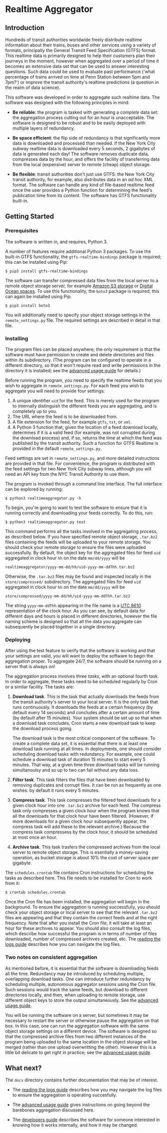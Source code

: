 # Realtime Aggregator

## Introduction
Hundreds of transit authorities worldwide freely distribute realtime information about their trains, buses and other services
using a variety of formats, principally the General Transit Feed Specification (GTFS) format. 
This realtime data is primarily designed to help their customers plan
their journeys in the moment, however when aggregated over a period of time it becomes an extensive data set that 
	can be used to answer interesting questions.
Such data could be used to evaluate past performance ('what percentage of trains arrived on time at Penn Station between 5pm and 7pm?')
or improve the transit authority's realtime predictions (a question in the realm of data science).

This software was developed in order to aggregate such realtime data.
The software was designed with the following principles in mind:
* **Be reliable**: the program is tasked with generating a *complete* data set: the aggregation process
	cutting out for an hour is unacceptable.
	The software is designed to be robust and to be easily deployed with multiple layers of redundancy.
 
* **Be space efficient**: the flip side of redundancy is that significantly more data is downloaded and processed than needed.
	If the New York City subway realtime data is downloaded every 5 seconds, 2 gigabytes of data is generated each day!
	The software removes duplicate data, compresses data by the hour, and offers the facility of transferring data from
	the local (expensive) server to remote (cheap) object storage.

* **Be flexible**: transit authorities don't just use GTFS: the New York City transit authority, for example,
	also distributes data in an *ad hoc* XML format.
	The software can handle any kind of file-based realtime feed once the user provides a Python function for determining
	the feed's publication time from its content.
	The software has GTFS functionality built-in.

## Getting Started

### Prerequisites

The software is written in, and requires, Python 3. 

A number of features require additional Python 3 packages. 
To use the built-in GTFS functionality, the `gtfs-realtime-bindings` package is required; this can be installed using Pip:
```
$ pip3 install gtfs-realtime-bindings
```

The software can transfer compressed data files from the local server to a remote object storage server, for example
	[Amazon S3 storage](https://aws.amazon.com/s3/) or 
	[Digital Ocean spaces](https://www.digitalocean.com/products/object-storage/).
To use this functionality, the `boto3` package is required; this can again be installed using Pip:
```
$ pip3 install boto3
```

You will additionally need to specify your object storage settings in the `remote_settings.py` file.
The required settings are described in detail in that file.




### Installing

The program files can be placed anywhere; the only requirement is that
	the software must have permission to create and delete directories and files within its subdirectory.
(The program can be configured to operate in a different directory, so that it won't require read and write
	permissions in the directory it is installed; see the [advanced usage guide](docs/advanced_usage.md) for details.)


Before running the program, you need to specify the realtime feeds that you wish to aggregate in `remote_settings.py`.
For each feed you wish to aggregate you will need to provide four settings:
1. A unique identifier `uid` for the feed. This is merely used for the program to internally distinguish the different feeds you are
	aggregating, and is completely up to you. 
1. The URL where the feed is to be downloaded from.
1. A file extension for the feed, for example `gtfs`, `txt`, or `xml`.
1. A Python 3 function that, given the location of a feed download locally, determines if it is a valid feed (for example,
	was not corrupted during the download process) and, if so, returns the time at which the feed was published by the transit authority.
	Such a function for GTFS Realtime is provided in the default `remote_settings.py`.

Feed settings are set in `remote_settings.py`, and more detailed instructions are provided in that file.
For convenience, the program is distributed with the feed settings for two New York City subway lines,
	 although you will need an API key from the NYC Transit Authority to use them.

The program is invoked through a command line interface.
The full interface can be explored by running:
```
$ python3 realtimeaggregator.py -h
```
To begin, you're going to want to test the software to ensure that it is running correctly and downloading your feeds correctly.
To do this, run:
```
$ python3 realtimeaggregator.py test
```
This command performs all the tasks involved in the aggregating process, as described below.
If you have specified remote object storage, `.tar.bz2` files containing the feeds will be uploaded to your remote storage.
You should check your remote storage to ensure the files were uploaded successfully. 
By default, the object key for the aggregated files for feed `uid` aggregated in clock hour `hh` on the date `mm/dd/yyyy` will be
```
realtimeaggregator/yyyy-mm-dd/hh/uid-yyyy-mm-ddThh.tar.bz2
```

Otherwise, the `.tar.bz2` files may be found and inspected locally in the `store/compressed/` subdirectory.
The aggregated files for feed `uid` aggregated in clock hour `hh` on the date `mm/dd/yyyy` will be
```
store/compressed/yyyy-mm-dd/hh/uid-yyyy-mm-ddThh.tar.bz2
```

The string `yyyy-mm-ddThh` appearing in the file name is a [UTC 8610](https://en.wikipedia.org/wiki/ISO_8601) representation of the clock hour.
As you can see, by default data for different days and hours is placed in different directories,
however the file naming scheme is designed so that all the data you aggregate can subsequently be placed together in a single directory.



### Deploying

After using the test feature to verify that the software is working and that your settings are valid,
	you will want to deploy the software to begin the aggregation proper.
To aggregate 24/7, the software should be running on a server that is always on!

The aggregation process involves three *tasks*, with an optional fourth task.
In order to aggregate, these tasks need to be scheduled regularly by Cron or a similar facility.
The tasks are:

1. **Download task**.
	This is the task that actually downloads the feeds from the transit authority's server to your local server.
	It is the only task that runs continuously.
	It downloads the feeds at a certain frequency (by default every 14 seconds) and concludes after a certain amount of time (by default after 15 minutes).
	Your system should be set up so that when a download task concludes, Cron starts a new download task to keep the download process going.

	The download task is the most critical component of the software.
	To create a complete data set, it is essential that there is at least one download task running at all times.
	In deployments, one should consider scheduling download tasks with redundancy.
	For example, one could schedule a download task of duration 15 minutes to start every 5 minutes.
	That way, at a given time three download tasks will be running simultanoulsy and so up to two can fail without any data loss.

2. **Filter task**.
	This task filters the files that have been downloaded by removing duplicates and corrupt files.
	It can be run as frequently as one wishes: by default it runs every 5 minutes.

3. **Compress task**.
	This task compresses the filtered feed downloads for a given clock hour into one `.tar.bz2` archive for each feed.
	The compress task only compresses a given clock hour when the program knows that all the downloads for that clock hour have been filtered.
	(However, if more downloads for a given clock hour subsequently appear, the compress task will add these to the relevant archive.)
	Because the compress task compressess by the clock hour, it should be scheduled at most once an hour.

4. **Archive task**.
	This task trasfers the compressed archives from the local server to remote object storage.
	This is esentially a money-saving operation, as bucket storage is about 10% the cost of server space per gigabyte.


The `schedules.crontab` file contains Cron instructions for scheduling the tasks as described here.
This file needs to be installed for Cron to work from it:
```
$ crontab schedules.crontab
```
Once the Cron file has been installed, the aggregation will begin in the background.
To ensure the aggregation is running successfully, you should check your object storage or local server to see
that the relevant `.tar.bz2` files are appearing and that they contain the correct feeds and at the right frequency.
Note that after you install the Cron file, it will take at least an hour for these archives to appear.
You should also consult the log files, which describe how successful the program is in terms of number of files downloaded,
number of compressed archives created, etc. 
The [reading the logs guide](docs/reading_the_logs.md) describes how you can navigate the log files.



### Two notes on consistent aggregation

As mentioned before, it is essential that the software is downloading feeds all the time.
Redundancy may be introduced by scheduling multiple, overlapping download tasks.
One can introduce further redundancy by scheduling multiple, autonomous aggregator sessions using the Cron file.
Such sessions would track the same feeds, but download to different directories locally, and then, when uploading to remote storage,
	use different object keys to store the output simultaneously.
See the [advanced usage guide](docs/advanced_usage.md).

You will be running the software on a server, but sometimes it may be necessary to restart the server or otherwise pause the aggregation on that box.
In this case, one can run the aggregation software with the same object storage settings on a different device. 
The software is designed so that the compressed archive files from two different instances of the program
	 being uploaded to the same location in the object storage 
	will be merged (rather than one upload overwritting the other).
However this is a little bit delicate to get right in practice; see the [advanced usage guide](docs/advanced_usage.md).




## What next?


The `docs` directory contains further documentation that may be of interest.

* The [reading the logs guide](docs/reading_the_logs.md) describes how you may navigate the log files
	to ensure the aggregation is operating succesfully.

* The [advanced usage guide](docs/advanced_usage.md) gives instructions on going beyond the barebones aggregation
	discussed here.

* The [developers guide](docs/developers_guide.md) describes the software for someone interested in knowing
	how it works internally, and how it may be changed.









